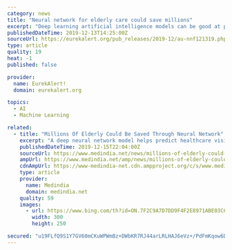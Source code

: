 ```yaml
---
category: news
title: "Neural network for elderly care could save millions"
excerpt: "Deep learning artificial intelligence models can be good at predicting the future given previous ... However, this is the first proof-of-concept that deep neural networks have the potential to significantly improve the accuracy of such models. 'Without a risk adjustment model, healthcare providers whose patients are ill more often than average ..."
publishedDateTime: 2019-12-13T14:25:00Z
sourceUrl: https://eurekalert.org/pub_releases/2019-12/au-nnf121319.php
type: article
quality: 19
heat: -1
published: false

provider:
  name: EurekAlert!
  domain: eurekalert.org

topics:
  - AI
  - Machine Learning

related:
  - title: "Millions Of Elderly Could Be Saved Through Neural Network"
    excerpt: "A deep neural network model helps predict healthcare visits by elderly people, with the potential to save millions. If healthcare providers could accurately predict how their services would be used, they could save large sums of money by not having to allocate funds unnecessarily. Deep learning artificial intelligence models can be good at ..."
    publishedDateTime: 2019-12-15T22:04:00Z
    sourceUrl: https://www.medindia.net/news/millions-of-elderly-could-be-saved-through-neural-network-192046-1.htm
    ampUrl: https://www.medindia.net/amp/news/millions-of-elderly-could-be-saved-through-neural-network-192046-1.htm
    cdnAmpUrl: https://www-medindia-net.cdn.ampproject.org/c/s/www.medindia.net/amp/news/millions-of-elderly-could-be-saved-through-neural-network-192046-1.htm
    type: article
    provider:
      name: Medindia
      domain: medindia.net
    quality: 59
    images:
      - url: https://www.bing.com/th?id=ON.7F2C9A7D7DD9F4F2E8971ABE03C65014
        width: 300
        height: 250

secured: "u19FLfQ9S1Y7GV60mCKuWPWmBz+DWbKR7RJ44arLRLHAJ6eVz+/PdFmKqow6Dl05VXrw6dlaeO8gH2UKvuLKOEBbGki97cOadK2RWwTTU+NWiTj+90dNm+3TKFhbgCHGh2RHVoFp19d0JyuiQCHwJOvurCNRThj9vYjeZWvFQSDnLntd5tdiYW82SWOtU9Fu205rnR2Q6rUl2y7USfAwQLDkU6lnKIp0hNkENxDU8uqHkAvTdinpqnu87dNrfAKu3sUoouVrto+riHYm1iB+nw==;IbbHd31HUJka64vOrIS0UA=="
---
```


